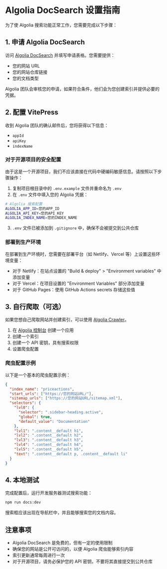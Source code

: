 # Algolia DocSearch 设置指南

为了使 Algolia 搜索功能正常工作，您需要完成以下步骤：

## 1. 申请 Algolia DocSearch

访问 [Algolia DocSearch](https://docsearch.algolia.com/apply/) 并填写申请表格。您需要提供：

- 您的网站 URL
- 您的网站仓库链接
- 您的文档类型

Algolia 团队会审核您的申请，如果符合条件，他们会为您创建索引并提供必要的凭据。

## 2. 配置 VitePress

收到 Algolia 团队的确认邮件后，您将获得以下信息：

- `appId`
- `apiKey`
- `indexName`

### 对于开源项目的安全配置

由于这是一个开源项目，我们不应该直接在代码中硬编码敏感信息。请按照以下步骤操作：

1. 复制项目根目录中的 `.env.example` 文件并重命名为 `.env`
2. 在 `.env` 文件中填入您的 Algolia 凭据：

```bash
# Algolia 搜索配置
ALGOLIA_APP_ID=您的APP_ID
ALGOLIA_API_KEY=您的API_KEY
ALGOLIA_INDEX_NAME=您的INDEX_NAME
```

3. `.env` 文件已被添加到 `.gitignore` 中，确保不会被提交到公共仓库

### 部署到生产环境

在部署到生产环境时，您需要在部署平台（如 Netlify、Vercel 等）上设置这些环境变量：

- 对于 Netlify：在站点设置的 "Build & deploy" > "Environment variables" 中添加变量
- 对于 Vercel：在项目设置的 "Environment Variables" 部分添加变量
- 对于 GitHub Pages：使用 GitHub Actions secrets 存储这些值

## 3. 自行爬取（可选）

如果您想自己爬取网站并创建索引，可以使用 [Algolia Crawler](https://www.algolia.com/doc/tools/crawler/getting-started/overview/)。

1. 在 [Algolia 控制台](https://dashboard.algolia.com/) 创建一个应用
2. 创建一个索引
3. 创建一个 API 密钥，具有搜索权限
4. 设置爬虫配置

### 爬虫配置示例

以下是一个基本的爬虫配置示例：

```json
{
  "index_name": "priceactions",
  "start_urls": ["https://您的网站URL/"],
  "sitemap_urls": ["https://您的网站URL/sitemap.xml"],
  "selectors": {
    "lvl0": {
      "selector": ".sidebar-heading.active",
      "global": true,
      "default_value": "Documentation"
    },
    "lvl1": ".content__default h1",
    "lvl2": ".content__default h2",
    "lvl3": ".content__default h3",
    "lvl4": ".content__default h4",
    "lvl5": ".content__default h5",
    "text": ".content__default p, .content__default li"
  }
}
```

## 4. 本地测试

完成配置后，运行开发服务器测试搜索功能：

```bash
npm run docs:dev
```

搜索框应该出现在导航栏中，并且能够搜索您的文档内容。

## 注意事项

- Algolia DocSearch 是免费的，但有一定的使用限制
- 确保您的网站是公开可访问的，以便 Algolia 爬虫能够索引内容
- 索引更新通常每周进行一次
- 对于开源项目，请务必保护您的 API 密钥，不要将其直接提交到公共仓库 